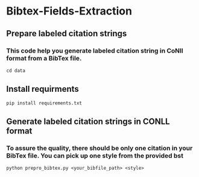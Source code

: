 # Bibtex-Fields-Extraction
## Prepare labeled citation strings
### This code help you generate labeled citation string in CoNll format from a BibTex file. 
```
cd data
```
## Install requirments
```
pip install requirements.txt
```
## Generate labeled citation strings in CONLL format
### To assure the quality, there should be only one citation in your BibTex file. You can pick up one style from the provided bst
```
python prepro_bibtex.py <your_bibfile_path> <style>
```
